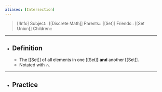 ```yaml
---
aliases: [Intersection]
---
```

> [!Info]
> Subject:: [[Discrete Math]]
> Parents:: [[Set]]
> Friends:: [[Set Union]]
> Children:: 
---
- ## Definition
	- The [[Set]] of all elements in one [[Set]] **and** another [[Set]].
	- Notated with $\cap$.
---
- ## Practice